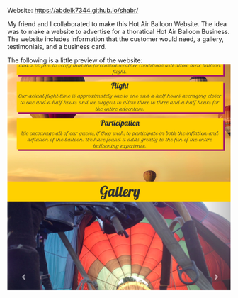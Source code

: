 Website: https://abdelk7344.github.io/shabr/

My friend and I collaborated to make this Hot Air Balloon Website. The idea was to make a website to advertise for a thoratical Hot Air Balloon Business. The website includes information that the customer would need, a gallery, testimonials, and a business card.

The following is a little preview of the website:
![Website Preview](prev.png)
